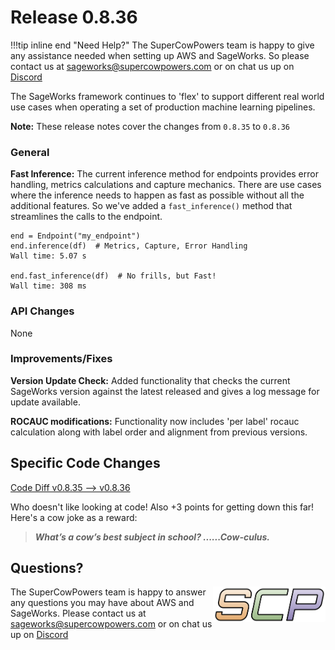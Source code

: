 # Release 0.8.36

!!!tip inline end "Need Help?"
    The SuperCowPowers team is happy to give any assistance needed when setting up AWS and SageWorks. So please contact us at [sageworks@supercowpowers.com](mailto:sageworks@supercowpowers.com) or on chat us up on [Discord](https://discord.gg/WHAJuz8sw8) 

The SageWorks framework continues to 'flex' to support different real world use cases when operating a set of production machine learning pipelines.

**Note:** These release notes cover the changes from `0.8.35` to `0.8.36`


### General
**Fast Inference:** The current inference method for endpoints provides error handling, metrics calculations and capture mechanics. There are use cases where the inference needs to happen as fast as possible without all the additional features. So we've added a `fast_inference()` method that streamlines the calls to the endpoint.

```
end = Endpoint("my_endpoint")
end.inference(df)  # Metrics, Capture, Error Handling
Wall time: 5.07 s

end.fast_inference(df)  # No frills, but Fast!
Wall time: 308 ms
```

### API Changes
None
	
### Improvements/Fixes
**Version Update Check:**
Added functionality that checks the current SageWorks version against the latest released and gives a log message for update available.

**ROCAUC modifications:** Functionality now includes 'per label' rocauc calculation along with label order and alignment from previous versions.

## Specific Code Changes
 
<a href="https://github.com/supercowpowers/sageworks/compare/v0.8.35...v0.8.36" target="_blank">Code Diff v0.8.35 --> v0.8.36</a> 

Who doesn't like looking at code! Also +3 points for getting down this far! Here's a cow joke as a reward:

> ***What’s a cow’s best subject in school?
    ......Cow-culus.***

## Questions?
<img align="right" src="../../images/scp.png" width="180">

The SuperCowPowers team is happy to answer any questions you may have about AWS and SageWorks. Please contact us at [sageworks@supercowpowers.com](mailto:sageworks@supercowpowers.com) or on chat us up on [Discord](https://discord.gg/WHAJuz8sw8) 


